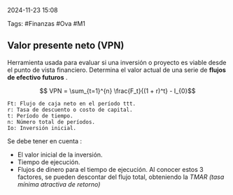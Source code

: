 2024-11-23 15:08

Tags: #Finanzas #Ova #M1 

## Valor presente neto (VPN)

Herramienta usada para evaluar si una inversión o proyecto es viable desde el punto de vista financiero. Determina el valor actual de una serie de __flujos de efectivo futuros__ .

$$ VPN = \sum_{t=1}^{n} \frac{F_t}{(1 + r)^t} - I_{0}$$

	​Ft: Flujo de caja neto en el período ttt.
	r: Tasa de descuento o costo de capital.
	t: Período de tiempo.
	n: Número total de períodos.
	Io​: Inversión inicial.


Se debe tener en cuenta :
* El valor inicial de la  inversión.
* Tiempo de ejecución.
* Flujos de dinero para el tiempo de ejecución.
Al conocer estos 3 factores, se pueden descontar del flujo total, obteniendo la _TMAR (tasa mínima atractiva de retorno)_




